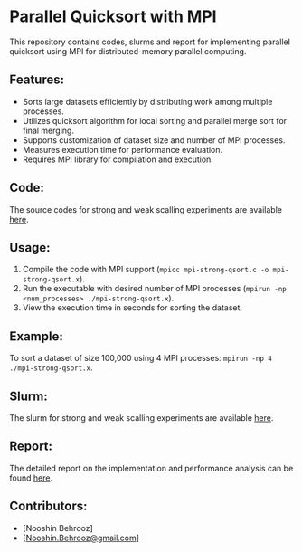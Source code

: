 # Parallel Quicksort with MPI

This repository contains codes, slurms and report for implementing parallel quicksort using MPI for distributed-memory parallel computing.

## Features:
- Sorts large datasets efficiently by distributing work among multiple processes.
- Utilizes quicksort algorithm for local sorting and parallel merge sort for final merging.
- Supports customization of dataset size and number of MPI processes.
- Measures execution time for performance evaluation.
- Requires MPI library for compilation and execution.

## Code:
The source codes for strong and weak scalling experiments are available [here](https://github.com/behrooz/FHPC-units/blob/main/report.pdf).

## Usage:
1. Compile the code with MPI support (`mpicc mpi-strong-qsort.c -o mpi-strong-qsort.x`).
2. Run the executable with desired number of MPI processes (`mpirun -np <num_processes> ./mpi-strong-qsort.x`).
3. View the execution time in seconds for sorting the dataset.

## Example:
To sort a dataset of size 100,000 using 4 MPI processes: `mpirun -np 4 ./mpi-strong-qsort.x`.

## Slurm:
The slurm for strong and weak scalling experiments are available [here](https://github.com/behrooz/FHPC-units/blob/main/report.pdf).

## Report:
The detailed report on the implementation and performance analysis can be found [here](https://github.com/behrooz/FHPC-units/blob/main/report.pdf).

## Contributors:
- [Nooshin Behrooz]
- [Nooshin.Behrooz@gmail.com]




